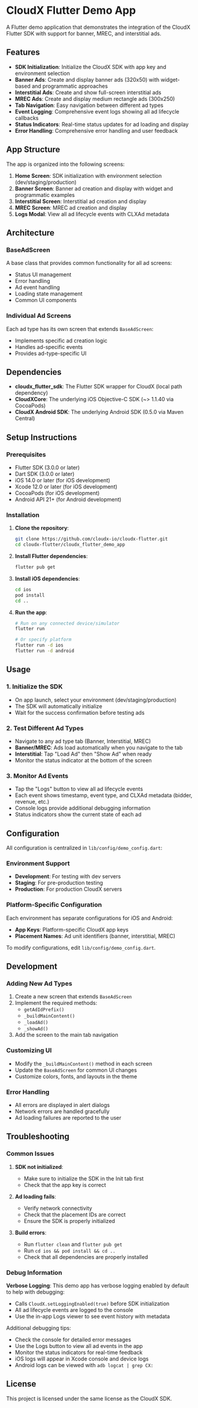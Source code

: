 # CloudX Flutter Demo App

A Flutter demo application that demonstrates the integration of the CloudX Flutter SDK with support for banner, MREC, and interstitial ads.

## Features

- **SDK Initialization**: Initialize the CloudX SDK with app key and environment selection
- **Banner Ads**: Create and display banner ads (320x50) with widget-based and programmatic approaches
- **Interstitial Ads**: Create and show full-screen interstitial ads
- **MREC Ads**: Create and display medium rectangle ads (300x250)
- **Tab Navigation**: Easy navigation between different ad types
- **Event Logging**: Comprehensive event logs showing all ad lifecycle callbacks
- **Status Indicators**: Real-time status updates for ad loading and display
- **Error Handling**: Comprehensive error handling and user feedback

## App Structure

The app is organized into the following screens:

1. **Home Screen**: SDK initialization with environment selection (dev/staging/production)
2. **Banner Screen**: Banner ad creation and display with widget and programmatic examples
3. **Interstitial Screen**: Interstitial ad creation and display
4. **MREC Screen**: MREC ad creation and display
5. **Logs Modal**: View all ad lifecycle events with CLXAd metadata

## Architecture

### BaseAdScreen
A base class that provides common functionality for all ad screens:
- Status UI management
- Error handling
- Ad event handling
- Loading state management
- Common UI components

### Individual Ad Screens
Each ad type has its own screen that extends `BaseAdScreen`:
- Implements specific ad creation logic
- Handles ad-specific events
- Provides ad-type-specific UI

## Dependencies

- **cloudx_flutter_sdk**: The Flutter SDK wrapper for CloudX (local path dependency)
- **CloudXCore**: The underlying iOS Objective-C SDK (~> 1.1.40 via CocoaPods)
- **CloudX Android SDK**: The underlying Android SDK (0.5.0 via Maven Central)

## Setup Instructions

### Prerequisites
- Flutter SDK (3.0.0 or later)
- Dart SDK (3.0.0 or later)
- iOS 14.0 or later (for iOS development)
- Xcode 12.0 or later (for iOS development)
- CocoaPods (for iOS development)
- Android API 21+ (for Android development)

### Installation

1. **Clone the repository**:
   ```bash
   git clone https://github.com/cloudx-io/cloudx-flutter.git
   cd cloudx-flutter/cloudx_flutter_demo_app
   ```

2. **Install Flutter dependencies**:
   ```bash
   flutter pub get
   ```

3. **Install iOS dependencies**:
   ```bash
   cd ios
   pod install
   cd ..
   ```

4. **Run the app**:
   ```bash
   # Run on any connected device/simulator
   flutter run

   # Or specify platform
   flutter run -d ios
   flutter run -d android
   ```

## Usage

### 1. Initialize the SDK
- On app launch, select your environment (dev/staging/production)
- The SDK will automatically initialize
- Wait for the success confirmation before testing ads

### 2. Test Different Ad Types
- Navigate to any ad type tab (Banner, Interstitial, MREC)
- **Banner/MREC**: Ads load automatically when you navigate to the tab
- **Interstitial**: Tap "Load Ad" then "Show Ad" when ready
- Monitor the status indicator at the bottom of the screen

### 3. Monitor Ad Events
- Tap the "Logs" button to view all ad lifecycle events
- Each event shows timestamp, event type, and CLXAd metadata (bidder, revenue, etc.)
- Console logs provide additional debugging information
- Status indicators show the current state of each ad

## Configuration

All configuration is centralized in `lib/config/demo_config.dart`:

### Environment Support
- **Development**: For testing with dev servers
- **Staging**: For pre-production testing
- **Production**: For production CloudX servers

### Platform-Specific Configuration
Each environment has separate configurations for iOS and Android:
- **App Keys**: Platform-specific CloudX app keys
- **Placement Names**: Ad unit identifiers (banner, interstitial, MREC)

To modify configurations, edit `lib/config/demo_config.dart`.

## Development

### Adding New Ad Types
1. Create a new screen that extends `BaseAdScreen`
2. Implement the required methods:
   - `getAdIdPrefix()`
   - `_buildMainContent()`
   - `_loadAd()`
   - `_showAd()`
3. Add the screen to the main tab navigation

### Customizing UI
- Modify the `_buildMainContent()` method in each screen
- Update the `BaseAdScreen` for common UI changes
- Customize colors, fonts, and layouts in the theme

### Error Handling
- All errors are displayed in alert dialogs
- Network errors are handled gracefully
- Ad loading failures are reported to the user

## Troubleshooting

### Common Issues

1. **SDK not initialized**:
   - Make sure to initialize the SDK in the Init tab first
   - Check that the app key is correct

2. **Ad loading fails**:
   - Verify network connectivity
   - Check that the placement IDs are correct
   - Ensure the SDK is properly initialized

3. **Build errors**:
   - Run `flutter clean` and `flutter pub get`
   - Run `cd ios && pod install && cd ..`
   - Check that all dependencies are properly installed

### Debug Information

**Verbose Logging**: This demo app has verbose logging enabled by default to help with debugging:
- Calls `CloudX.setLoggingEnabled(true)` before SDK initialization
- All ad lifecycle events are logged to the console
- Use the in-app Logs viewer to see event history with metadata

Additional debugging tips:
- Check the console for detailed error messages
- Use the Logs button to view all ad events in the app
- Monitor the status indicators for real-time feedback
- iOS logs will appear in Xcode console and device logs
- Android logs can be viewed with `adb logcat | grep CX:`

## License

This project is licensed under the same license as the CloudX SDK. 